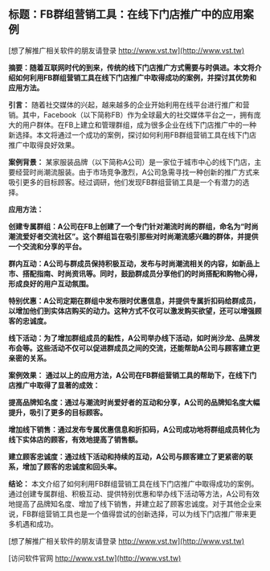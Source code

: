 ## **标题：FB群组营销工具：在线下门店推广中的应用案例**

[想了解推广相关软件的朋友请登录 http://www.vst.tw](http://www.vst.tw)

**摘要：随着互联网时代的到来，传统的线下门店推广方式需要与时俱进。本文将介绍如何利用FB群组营销工具在线下门店推广中取得成功的案例，并探讨其优势和应用方法。**

**引言：**
随着社交媒体的兴起，越来越多的企业开始利用在线平台进行推广和营销。其中，Facebook（以下简称FB）作为全球最大的社交媒体平台之一，拥有庞大的用户群体。在FB上建立和管理群组，成为很多企业在线下门店推广中的一种新选择。本文将通过一个成功的案例，探讨如何利用FB群组营销工具在线下门店推广中取得良好效果。

**案例背景：**
某家服装品牌（以下简称A公司）是一家位于城市中心的线下门店，主要经营时尚潮流服装。由于市场竞争激烈，A公司急需寻找一种创新的推广方式来吸引更多的目标顾客。经过调研，他们发现FB群组营销工具是一个有潜力的选择。

**应用方法：**

**创建专属群组：A公司在FB上创建了一个专门针对潮流时尚的群组，命名为“时尚潮流爱好者交流社区”。这个群组旨在吸引那些对时尚潮流感兴趣的群体，并提供一个交流和分享的平台。**

**群内互动：A公司与群成员保持积极互动，发布与时尚潮流相关的内容，如新品上市、搭配指南、时尚资讯等。同时，鼓励群成员分享他们的时尚搭配和购物心得，形成良好的用户互动氛围。**

**特别优惠：A公司定期在群组中发布限时优惠信息，并提供专属折扣码给群成员，以增加他们到实体店购买的动力。这种方式不仅可以激发购买欲望，还可以增强顾客的忠诚度。**

**线下活动：为了增加群组成员的黏性，A公司举办线下活动，如时尚沙龙、品牌发布会等。这些活动不仅可以促进群成员之间的交流，还能帮助A公司与顾客建立更亲密的关系。**

**案例效果：**
**通过以上的应用方法，A公司在FB群组营销工具的帮助下，在线下门店推广中取得了显著的成效：**

**提高品牌知名度：通过与潮流时尚爱好者的互动和分享，A公司的品牌知名度大幅提升，吸引了更多的目标顾客。**

**增加线下销售：通过发布专属优惠信息和折扣码，A公司成功地将群组成员转化为线下实体店的顾客，有效地提高了销售额。**

**建立顾客忠诚度：通过线下活动和持续的互动，A公司与顾客建立了更紧密的联系，增加了顾客的忠诚度和回头率。**

**结论：**
本文介绍了如何利用FB群组营销工具在线下门店推广中取得成功的案例。通过创建专属群组、积极互动、提供特别优惠和举办线下活动等方法，A公司有效地提高了品牌知名度、增加了线下销售，并建立起了顾客忠诚度。对于其他企业来说，FB群组营销工具也是一个值得尝试的创新选择，可以为线下门店推广带来更多机遇和成功。

[想了解推广相关软件的朋友请登录 http://www.vst.tw](http://www.vst.tw)


[访问软件官网 http://www.vst.tw](http://www.vst.tw)
